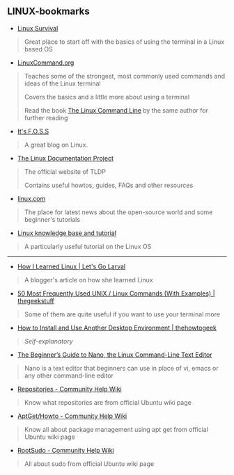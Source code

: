 ## LINUX-bookmarks

* [Linux Survival](http://linuxsurvival.com/)
> Great place to start off with the basics of using the terminal in a Linux based OS

* [LinuxCommand.org](http://linuxcommand.org/index.php)
> Teaches some of the strongest, most commonly used commands and ideas of the Linux terminal
>
> Covers the basics and a little more about using a terminal
>
> Read the book [The Linux Command Line](http://linuxcommand.org/tlcl.php) by the same author for further reading

* [It's F.O.S.S](https://itsfoss.com/about/)
> A great blog on Linux.

* [The Linux Documentation Project](http://www.tldp.org/)
> The official website of TLDP
>
> Contains useful howtos, guides, FAQs and other resources

* [linux.com](https://www.linux.com/)
> The place for latest news about the open-source world and some beginner's tutorials

* [Linux knowledge base and tutorial](http://www.linux-tutorial.info/)
> A particularly useful tutorial on the Linux OS
_______________________________________________________________________________________________________________________________

* [How I Learned Linux | Let's Go Larval](https://letsgolarval.wordpress.com/2015/06/23/how-i-learned-linux/)
> A blogger's article on how she learned Linux

* [50 Most Frequently Used UNIX / Linux Commands (With Examples) | thegeekstuff](http://www.thegeekstuff.com/2010/11/50-linux-commands/)
> Some of them are quite useful if you want to use your terminal more

* [How to Install and Use Another Desktop Environment | thehowtogeek](https://www.howtogeek.com/193129/how-to-install-and-use-another-desktop-environment-on-linux/)
> *Self-explanatory*

* [The Beginner’s Guide to Nano, the Linux Command-Line Text Editor](https://www.howtogeek.com/howto/42980/the-beginners-guide-to-nano-the-linux-command-line-text-editor/)
> Nano is a text editor that beginners can use in place of vi, emacs or any other command-line editor

* [Repositories - Community Help Wiki](https://help.ubuntu.com/community/Repositories#A_Quick.2C_Tongue-in-cheek_Description_of_the_Ubuntu_Repositories)
> Know what repositories are from official Ubuntu wiki page

* [AptGet/Howto - Community Help Wiki](https://help.ubuntu.com/community/AptGet/Howto)
> Know all about package management using apt get from official Ubuntu wiki page

* [RootSudo - Community Help Wiki](https://help.ubuntu.com/community/AptGet/Howto)
> All about sudo from official Ubuntu wiki page
